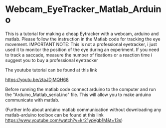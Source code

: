 # Webcam_EyeTracker_Matlab_Arduino
This is a tutorial for making a cheap Eytracker with a webcam, arduino and matlab. Please follow the instruction in the Matlab code for 
tracking the eye movement. IMPORTANT NOTE: This is not a professional eyetracker, i just used it to monitor the position of the eye during an experiment.
If you need to track a saccade, measure the number of fixations or a reaction time i suggest you to buy a professional eyetracker

The youtube tutorial can be found at this link

https://youtu.be/ztaJDjMQH68

Before running the matlab code connect arduino to the computer and run the "Arduino_Matlab_serial.ino" file. This will allow you to make 
arduino communicate with matlab. 

(Further info about arduino matlab communication without downloading any matlab-arduino toolbox
can be found at this link https://www.youtube.com/watch?v=kr21ypVgb1M&t=13s)

